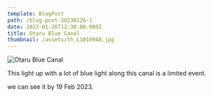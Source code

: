 ```yaml
---
template: BlogPost
path: /blog-post-20230126-1
date: 2023-01-26T12:30:00.000Z
title: Otaru Blue Canal
thumbnail: /assets/th_L1010948.jpg
---
```

![Otaru Blue Canal](/assets/th_L1010948.jpg)

T﻿his light up with a lot of blue light along this canal is a limited event. 

w﻿e can see it by 19 Feb 2023.
